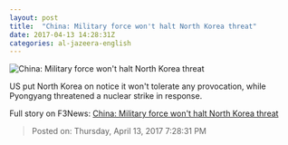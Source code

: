 ```yaml
---
layout: post
title:  "China: Military force won't halt North Korea threat"
date: 2017-04-13 14:28:31Z
categories: al-jazeera-english
---
```


![China: Military force won't halt North Korea threat](http://www.aljazeera.com/mritems/Images/2017/4/13/ab2bed8ceab24f158a0d8b6da5045661_18.jpg)

US put North Korea on notice it won't tolerate any provocation, while Pyongyang threatened a nuclear strike in response.


Full story on F3News: [China: Military force won't halt North Korea threat](http://www.f3nws.com/n/YjcgFE)

> Posted on: Thursday, April 13, 2017 7:28:31 PM
